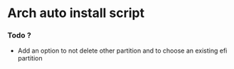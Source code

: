 # Arch auto install script 



### Todo ?

- Add an option to not delete other partition and to choose an existing efi partition
